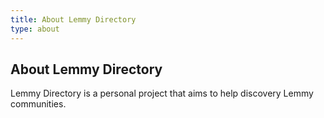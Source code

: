 ```yaml
---
title: About Lemmy Directory
type: about
---
```


## About Lemmy Directory

Lemmy Directory is a personal project that aims to help discovery Lemmy communities.
